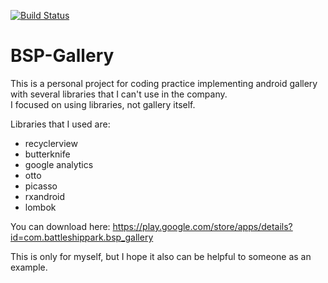 [![Build Status](https://travis-ci.org/BattleShipPark/BSP-Gallery.svg?branch=master)](https://travis-ci.org/BattleShipPark/BSP-Gallery)
# BSP-Gallery

This is a personal project for coding practice implementing android gallery with several libraries that I can't use in the company.<br>
I focused on using libraries, not gallery itself.

Libraries that I used are:
- recyclerview
- butterknife
- google analytics
- otto
- picasso
- rxandroid
- lombok

You can download here: https://play.google.com/store/apps/details?id=com.battleshippark.bsp_gallery

This is only for myself, but I hope it also can be helpful to someone as an example.
